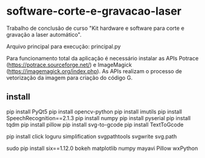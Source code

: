 # software-corte-e-gravacao-laser

Trabalho de conclusão de curso "Kit hardware e software para corte e gravação a laser automático".

Arquivo principal para execução: principal.py

Para funcionamento total da aplicação é necessário instalar as APIs Potrace (https://potrace.sourceforge.net/) e ImageMagick (https://imagemagick.org/index.php). As APIs realizam o processo de vetorização da imagem para criação do código G.

## install

pip install PyQt5
pip install opencv-python
pip install imutils
pip install SpeechRecognition==2.1.3
pip install numpy
pip install pyserial
pip install tqdm
pip install pillow
pip install svg-to-gcode
pip install TextToGcode


pip install click loguru simplification svgpathtools svgwrite svg.path

sudo pip install six==1.12.0 bokeh matplotlib numpy mayavi Pillow wxPython